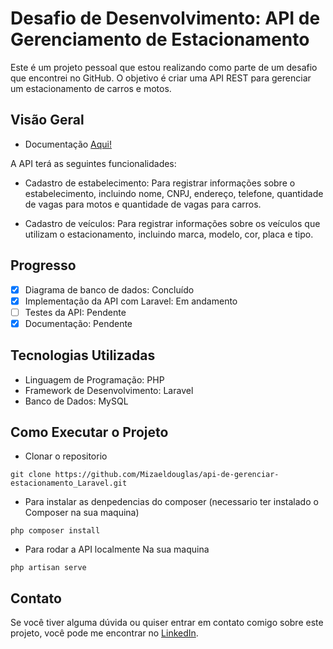 # Desafio de Desenvolvimento: API de Gerenciamento de Estacionamento



Este é um projeto pessoal que estou realizando como parte de um desafio que encontrei no GitHub. O objetivo é criar uma API REST para gerenciar um estacionamento de carros e motos.

## Visão Geral

- Documentação [Aqui!](https://documenter.getpostman.com/view/20955040/2s9YJgSKuo)

A API terá as seguintes funcionalidades:

- Cadastro de estabelecimento: Para registrar informações sobre o estabelecimento, incluindo nome, CNPJ, endereço, telefone, quantidade de vagas para motos e quantidade de vagas para carros.

- Cadastro de veículos: Para registrar informações sobre os veículos que utilizam o estacionamento, incluindo marca, modelo, cor, placa e tipo.

## Progresso

- [x] Diagrama de banco de dados: Concluído
- [x] Implementação da API com Laravel: Em andamento
- [ ] Testes da API: Pendente
- [x] Documentação: Pendente

## Tecnologias Utilizadas

- Linguagem de Programação: PHP
- Framework de Desenvolvimento: Laravel
- Banco de Dados: MySQL

## Como Executar o Projeto


- Clonar o repositorio

```code
git clone https://github.com/Mizaeldouglas/api-de-gerenciar-estacionamento_Laravel.git
```

- Para instalar as denpedencias do composer (necessario ter instalado o Composer na sua maquina)

```code
php composer install 
```

- Para rodar a API localmente Na sua maquina


```code
php artisan serve
```


## Contato

Se você tiver alguma dúvida ou quiser entrar em contato comigo sobre este projeto, você pode me encontrar no [LinkedIn](https://www.linkedin.com/in/mizaeldouglas/).




<br>
